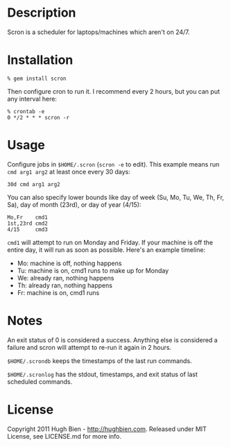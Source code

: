 Description
===========

Scron is a scheduler for laptops/machines which aren't on 24/7.


Installation
============

    % gem install scron

Then configure cron to run it.  I recommend every 2 hours, but you can put any
interval here:

    % crontab -e
    0 */2 * * * scron -r


Usage
=====

Configure jobs in `$HOME/.scron` (`scron -e` to edit). This example means run
`cmd arg1 arg2` at least once every 30 days:

    30d cmd arg1 arg2

You can also specify lower bounds like day of week (Su, Mo, Tu, We, Th, Fr, Sa),
day of month (23rd), or day of year (4/15):

    Mo,Fr    cmd1
    1st,23rd cmd2
    4/15     cmd3

`cmd1` will attempt to run on Monday and Friday.  If your machine is off the
entire day, it will run as soon as possible.  Here's an example timeline:

* Mo: machine is off, nothing happens
* Tu: machine is on, cmd1 runs to make up for Monday
* We: already ran, nothing happens
* Th: already ran, nothing happens
* Fr: machine is on, cmd1 runs


Notes
=====

An exit status of 0 is considered a success.  Anything else is considered a
failure and scron will attempt to re-run it again in 2 hours.

`$HOME/.scrondb` keeps the timestamps of the last run commands.

`$HOME/.scronlog` has the stdout, timestamps, and exit status of last 
scheduled commands.


License
=======

Copyright 2011 Hugh Bien - http://hughbien.com.
Released under MIT License, see LICENSE.md for more info.
